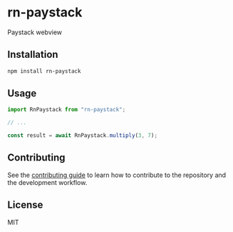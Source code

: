 # rn-paystack

Paystack webview

## Installation

```sh
npm install rn-paystack
```

## Usage

```js
import RnPaystack from "rn-paystack";

// ...

const result = await RnPaystack.multiply(3, 7);
```

## Contributing

See the [contributing guide](CONTRIBUTING.md) to learn how to contribute to the repository and the development workflow.

## License

MIT

